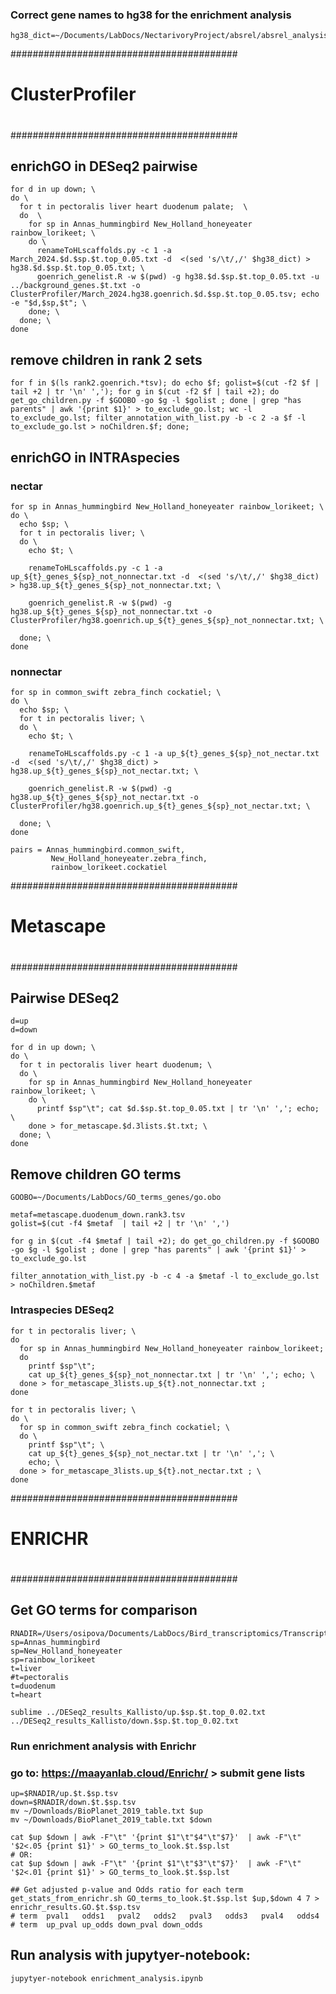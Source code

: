 ### Correct gene names to hg38 for the enrichment analysis
```
hg38_dict=~/Documents/LabDocs/NectarivoryProject/absrel/absrel_analysis_2024/galGal6_gene.hg38_gene_symbol.tsv
```

#########################################
#                                       #
#           ClusterProfiler             #
#                                       #
#########################################


## enrichGO in DESeq2 pairwise
```
for d in up down; \
do \
  for t in pectoralis liver heart duodenum palate;  \
  do  \
    for sp in Annas_hummingbird New_Holland_honeyeater rainbow_lorikeet; \
    do \
      renameToHLscaffolds.py -c 1 -a  March_2024.$d.$sp.$t.top_0.05.txt -d  <(sed 's/\t/,/' $hg38_dict) > hg38.$d.$sp.$t.top_0.05.txt; \
      goenrich_genelist.R -w $(pwd) -g hg38.$d.$sp.$t.top_0.05.txt -u ../background_genes.$t.txt -o ClusterProfiler/March_2024.hg38.goenrich.$d.$sp.$t.top_0.05.tsv; echo -e "$d,$sp,$t"; \
    done; \
  done; \
done
```

## remove children in rank 2 sets
```
for f in $(ls rank2.goenrich.*tsv); do echo $f; golist=$(cut -f2 $f | tail +2 | tr '\n' ','); for g in $(cut -f2 $f | tail +2); do get_go_children.py -f $GOOBO -go $g -l $golist ; done | grep "has parents" | awk '{print $1}' > to_exclude_go.lst; wc -l to_exclude_go.lst; filter_annotation_with_list.py -b -c 2 -a $f -l to_exclude_go.lst > noChildren.$f; done;
```

## enrichGO in INTRAspecies
### nectar
```
for sp in Annas_hummingbird New_Holland_honeyeater rainbow_lorikeet; \
do \
  echo $sp; \
  for t in pectoralis liver; \
  do \
    echo $t; \
    
    renameToHLscaffolds.py -c 1 -a up_${t}_genes_${sp}_not_nonnectar.txt -d  <(sed 's/\t/,/' $hg38_dict) > hg38.up_${t}_genes_${sp}_not_nonnectar.txt; \
    
    goenrich_genelist.R -w $(pwd) -g hg38.up_${t}_genes_${sp}_not_nonnectar.txt -o ClusterProfiler/hg38.goenrich.up_${t}_genes_${sp}_not_nonnectar.txt; \
  
  done; \
done
```

### nonnectar
```
for sp in common_swift zebra_finch cockatiel; \
do \
  echo $sp; \
  for t in pectoralis liver; \
  do \
    echo $t; \
    
    renameToHLscaffolds.py -c 1 -a up_${t}_genes_${sp}_not_nectar.txt -d  <(sed 's/\t/,/' $hg38_dict) > hg38.up_${t}_genes_${sp}_not_nectar.txt; \

    goenrich_genelist.R -w $(pwd) -g hg38.up_${t}_genes_${sp}_not_nectar.txt -o ClusterProfiler/hg38.goenrich.up_${t}_genes_${sp}_not_nectar.txt; \
  
  done; \
done

```
```
pairs = Annas_hummingbird.common_swift,
         New_Holland_honeyeater.zebra_finch,
         rainbow_lorikeet.cockatiel
```

#########################################
#                                       #
#                 Metascape             #
#                                       #
#########################################


## Pairwise DESeq2
```
d=up
d=down

for d in up down; \
do \
  for t in pectoralis liver heart duodenum; \
  do \
    for sp in Annas_hummingbird New_Holland_honeyeater rainbow_lorikeet; \
    do \
      printf $sp"\t"; cat $d.$sp.$t.top_0.05.txt | tr '\n' ','; echo; \
    done > for_metascape.$d.3lists.$t.txt; \
  done; \
done
```

## Remove children GO terms
```
GOOBO=~/Documents/LabDocs/GO_terms_genes/go.obo

metaf=metascape.duodenum_down.rank3.tsv
golist=$(cut -f4 $metaf  | tail +2 | tr '\n' ',')

for g in $(cut -f4 $metaf | tail +2); do get_go_children.py -f $GOOBO -go $g -l $golist ; done | grep "has parents" | awk '{print $1}' > to_exclude_go.lst

filter_annotation_with_list.py -b -c 4 -a $metaf -l to_exclude_go.lst > noChildren.$metaf
```



### Intraspecies DESeq2
```
for t in pectoralis liver; \
do 
  for sp in Annas_hummingbird New_Holland_honeyeater rainbow_lorikeet;
  do
    printf $sp"\t";
    cat up_${t}_genes_${sp}_not_nonnectar.txt | tr '\n' ','; echo; \
  done > for_metascape_3lists.up_${t}.not_nonnectar.txt ;
done

for t in pectoralis liver; \
do \
  for sp in common_swift zebra_finch cockatiel; \
  do \
    printf $sp"\t"; \
    cat up_${t}_genes_${sp}_not_nectar.txt | tr '\n' ','; \
    echo; \
  done > for_metascape_3lists.up_${t}.not_nectar.txt ; \
done
```



#########################################
#				                                #
#              ENRICHR	              	#
#                                       #
#########################################

## Get GO terms for comparison
```
RNADIR=/Users/osipova/Documents/LabDocs/Bird_transcriptomics/Transcriptome_for_NectarGenomics/Enrichment_tests/
sp=Annas_hummingbird
sp=New_Holland_honeyeater
sp=rainbow_lorikeet
t=liver
#t=pectoralis
t=duodenum
t=heart

sublime ../DESeq2_results_Kallisto/up.$sp.$t.top_0.02.txt ../DESeq2_results_Kallisto/down.$sp.$t.top_0.02.txt
```
### Run enrichment analysis with Enrichr
### go to: https://maayanlab.cloud/Enrichr/ > submit gene lists

```
up=$RNADIR/up.$t.$sp.tsv
down=$RNADIR/down.$t.$sp.tsv
mv ~/Downloads/BioPlanet_2019_table.txt $up
mv ~/Downloads/BioPlanet_2019_table.txt $down

cat $up $down | awk -F"\t" '{print $1"\t"$4"\t"$7}'  | awk -F"\t" '$2<.05 {print $1}' > GO_terms_to_look.$t.$sp.lst
# OR:
cat $up $down | awk -F"\t" '{print $1"\t"$3"\t"$7}'  | awk -F"\t" '$2<.01 {print $1}' > GO_terms_to_look.$t.$sp.lst

## Get adjusted p-value and Odds ratio for each term
get_stats_from_enrichr.sh GO_terms_to_look.$t.$sp.lst $up,$down 4 7 > enrichr_results.GO.$t.$sp.tsv
# term  pval1   odds1   pval2   odds2   pval3   odds3   pval4   odds4
# term  up_pval up_odds down_pval down_odds
```

## Run analysis with jupytyer-notebook:
```
jupytyer-notebook enrichment_analysis.ipynb
 ```

